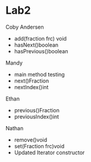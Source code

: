 # Lab2

Coby Andersen 
- add(fraction frc) void
- hasNext()boolean
- hasPrevious()boolean

Mandy
- main method testing
- next()Fraction
- nextIndex()int

Ethan
- previous()Fraction
- previousIndex()int


Nathan
- remove()void
- set(Fraction frc)void
- Updated Iterator constructor
